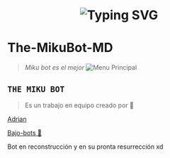 <h1 align="center">
  <img src="https://readme-typing-svg.herokuapp.com?font=Fira+Code&size=40&pause=500&color=00F7FF&center=true&vCenter=true&width=500&lines=👑+¡HOLA,+SOY+THE-MIKUBOT-MD!+🔥" alt="Typing SVG">
</h1>


<h1>The-MikuBot-MD</h1>

> *Miku bot es el mejor*
![Menu Principal](https://qu.ax/ARhkT.jpg)

## **`THE MIKU BOT`**
> Es un trabajo en equipo creado por 💫

[Adrian](https://Wa.me/595976126756)

[Bajo-bots 🚀](https://Wa.me/573162402768)


Bot en reconstrucción y en su pronta resurrección xd
